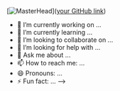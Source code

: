 [![MasterHead](ea581833bb3743ce9dde81e4531e2fbd.png)]([your GitHub link](https://github.com/OrangeDou/OrangeDou))

- 🔭 I’m currently working on ...
- 🌱 I’m currently learning ...
- 👯 I’m looking to collaborate on ...
- 🤔 I’m looking for help with ...
- 💬 Ask me about ...
- 📫 How to reach me: ...
- 😄 Pronouns: ...
- ⚡ Fun fact: ...
-->
